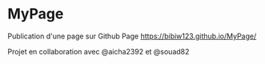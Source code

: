 # MyPage
Publication d'une page sur Github Page https://bibiw123.github.io/MyPage/


Projet en collaboration avec @aicha2392 et @souad82
